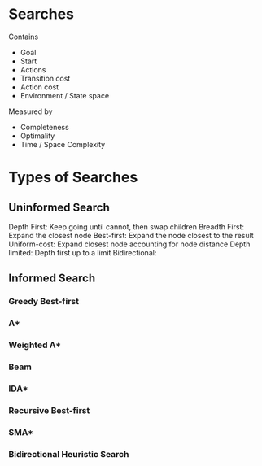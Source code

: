 # Searches

Contains
- Goal
- Start
- Actions
- Transition cost
- Action cost
- Environment / State space

Measured by
- Completeness
- Optimality
- Time / Space Complexity

# Types of Searches

## Uninformed Search

Depth First: Keep going until cannot, then swap children
Breadth First: Expand the closest node
Best-first: Expand the node closest to the result
Uniform-cost: Expand closest node accounting for node distance
Depth limited: Depth first up to a limit
Bidirectional: 

## Informed Search

### Greedy Best-first

### A\*

### Weighted A\*

### Beam

### IDA\*

### Recursive Best-first

### SMA\*

### Bidirectional Heuristic Search
